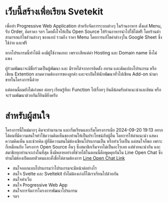 # เว็บนี้สร้างเพื่อเรียน Svetekit

เพื่อทำ Progressive Web Application สำหรับจัดการระบบต่างๆ ในร้านอาหาร ตั้งแต่ Menu, รับ Order, คิดราคา ฯลฯ โดยตั้งใจให้เป็น Open Source ให้ร้านอาหารนำไปใช้ได้ฟรี โดยร้านค้าสามารถแก้ไขส่วนต่างๆ ของแอป รวมถึง ราคา Menu โดยการแก้ไขค่าต่างๆใน Google Sheet ซึ่งใช้ง่าย และฟรี 

หากโปรแกรมนี้ทำได้ดี คงมีผู้ใช้งานเยอะ เพราะเสียแต่ค่า Hosting และ Domain name ซึ่งไม่แพง 

ผู้ร่วมพัฒนาจะมีชื่อร่วมเป็นผู้พัฒนา และ มีรายได้จากการติดตั้ง อบรม และดัดแปลงโปรแกรม หรือเขียน Extention ตามความต้องการของลูกค้า 
และจะเปิดให้นักพัฒนาทั่วไปเขียน Add-on นำมาขายในโครงการนี้ด้วย 

แต่ตอนนี้ผมยังไม่เก่งพอ ค่อยๆ เรียนรู้ทีละ Function ไปเรื่อยๆ ยินดีน้อมรับคำแนะนำและติชม
หรือจะร่วมพัฒนาด้วยกันก็ยินดียิ่งครับ

# สำหรับผู้สนใจ
โครงการนี้ใหม่มากๆ คิดจะทำมานาน และเริ่มเรียนและเริ่มโครงการเมือ 2024-09-20 19:13 อยากได้คนที่มีความสนใจทำใช้ความคิดเห็นของท่านให้เป็นประโยชน์กับผู้อื่น โดยการให้คำแนะนำ แสดงความคิดเห็น และช่วยคิด ผู้ที่มีความสนไม่ต้องเขียนโปรแกรมเป็น หรือทำเว็บเป็น แค่สนใจก็พอ เพราะก็เหมือนกับ โครงการ Open Source อื่นๆ ซึ่งสมาชิกเริ่มจากไม่เป็นอะไรเลย แต่ช่วยนะนำกัน และสมาชิกทุกท่านจะเก่งในที่สุด ซึ่งมีหลายอย่างที่ช่วยได้ในตอนนี้คือพูดคุยกันใน Line Open Chat ซึ่งท่านไม่ต้องเปิดเผยตัวตนและตั้งชื่อได้ตามต้องการ [Line Open Chat Link ](https://line.me/ti/g2/vnilwl42_Bxrl7h3iks7WrXLBioli8kXfXXOAg?utm_source=invitation&utm_medium=link_copy&utm_campaign=default)
- สนใจออกแบบโปรแกรมว่าโปรแกรมจะมีหน้าต่อย่างไร
- สนใจ Svelte และ Sveltekit ยังไม่ต้องเก่งก็ได้เราเรียนไปด้วยกัน
- สนใจทำเว็บ
- สนใจ Progressive Web App
- สนใจการจัดการโครงการพัฒนาโปรแกรม
- ฯลฯ

